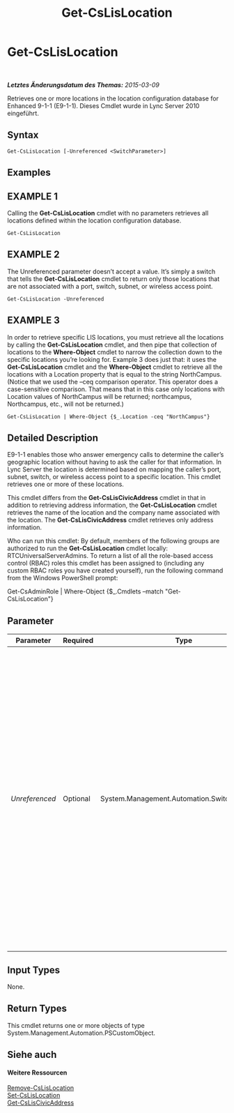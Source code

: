 ﻿---
title: Get-CsLisLocation
TOCTitle: Get-CsLisLocation
ms:assetid: aede2266-5af4-4973-9db1-a7b505c62057
ms:mtpsurl: https://technet.microsoft.com/de-de/library/Gg412834(v=OCS.15)
ms:contentKeyID: 49295091
ms.date: 05/19/2016
mtps_version: v=OCS.15
ms.translationtype: HT
---

# Get-CsLisLocation

 

_**Letztes Änderungsdatum des Themas:** 2015-03-09_

Retrieves one or more locations in the location configuration database for Enhanced 9-1-1 (E9-1-1). Dieses Cmdlet wurde in Lync Server 2010 eingeführt.

## Syntax

    Get-CsLisLocation [-Unreferenced <SwitchParameter>]

## Examples

## EXAMPLE 1

Calling the **Get-CsLisLocation** cmdlet with no parameters retrieves all locations defined within the location configuration database.

    Get-CsLisLocation

## EXAMPLE 2

The Unreferenced parameter doesn’t accept a value. It’s simply a switch that tells the **Get-CsLisLocation** cmdlet to return only those locations that are not associated with a port, switch, subnet, or wireless access point.

    Get-CsLisLocation -Unreferenced

## EXAMPLE 3

In order to retrieve specific LIS locations, you must retrieve all the locations by calling the **Get-CsLisLocation** cmdlet, and then pipe that collection of locations to the **Where-Object** cmdlet to narrow the collection down to the specific locations you’re looking for. Example 3 does just that: it uses the **Get-CsLisLocation** cmdlet and the **Where-Object** cmdlet to retrieve all the locations with a Location property that is equal to the string NorthCampus. (Notice that we used the –ceq comparison operator. This operator does a case-sensitive comparison. That means that in this case only locations with Location values of NorthCampus will be returned; northcampus, Northcampus, etc., will not be returned.)

    Get-CsLisLocation | Where-Object {$_.Location -ceq "NorthCampus"}

## Detailed Description

E9-1-1 enables those who answer emergency calls to determine the caller’s geographic location without having to ask the caller for that information. In Lync Server the location is determined based on mapping the caller’s port, subnet, switch, or wireless access point to a specific location. This cmdlet retrieves one or more of these locations.

This cmdlet differs from the **Get-CsLisCivicAddress** cmdlet in that in addition to retrieving address information, the **Get-CsLisLocation** cmdlet retrieves the name of the location and the company name associated with the location. The **Get-CsLisCivicAddress** cmdlet retrieves only address information.

Who can run this cmdlet: By default, members of the following groups are authorized to run the **Get-CsLisLocation** cmdlet locally: RTCUniversalServerAdmins. To return a list of all the role-based access control (RBAC) roles this cmdlet has been assigned to (including any custom RBAC roles you have created yourself), run the following command from the Windows PowerShell prompt:

Get-CsAdminRole | Where-Object {$\_.Cmdlets –match "Get-CsLisLocation"}

## Parameter


<table>
<colgroup>
<col style="width: 25%" />
<col style="width: 25%" />
<col style="width: 25%" />
<col style="width: 25%" />
</colgroup>
<thead>
<tr class="header">
<th>Parameter</th>
<th>Required</th>
<th>Type</th>
<th>Description</th>
</tr>
</thead>
<tbody>
<tr class="odd">
<td><p><em>Unreferenced</em></p></td>
<td><p>Optional</p></td>
<td><p>System.Management.Automation.SwitchParameter</p></td>
<td><p>Including this parameter will retrieve only the locations that were not associated with a port, subnet, switch, or wireless access point. In other words, including this parameter retrieves all locations that either were created by calling the <strong>Set-CsLisLocation</strong> cmdlet or that were assigned to a Location Information Server (LIS) port, subnet, switch, or wireless access point that no longer exists.</p></td>
</tr>
</tbody>
</table>


## Input Types

None.

## Return Types

This cmdlet returns one or more objects of type System.Management.Automation.PSCustomObject.

## Siehe auch

#### Weitere Ressourcen

[Remove-CsLisLocation](remove-cslislocation.md)  
[Set-CsLisLocation](set-cslislocation.md)  
[Get-CsLisCivicAddress](get-csliscivicaddress.md)

